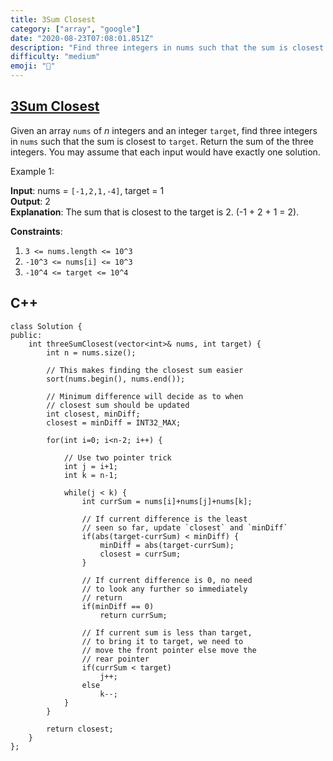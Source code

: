 ```yaml
---
title: 3Sum Closest
category: ["array", "google"]
date: "2020-08-23T07:08:01.851Z"
description: "Find three integers in nums such that the sum is closest to target."
difficulty: "medium"
emoji: "🧐"
---
```


## [3Sum Closest](https://leetcode.com/problems/3sum-closest/)

Given an array `nums` of *n* integers and an integer `target`, find three integers in `nums` such that the sum is closest to `target`. Return the sum of the three integers. You may assume that each input would have exactly one solution.

 

Example 1:

**Input**: nums = `[-1,2,1,-4]`, target = 1  
**Output**: 2  
**Explanation**: The sum that is closest to the target is 2. (-1 + 2 + 1 = 2).
 

**Constraints**:

1. `3 <= nums.length <= 10^3`
2. `-10^3 <= nums[i] <= 10^3`
3. `-10^4 <= target <= 10^4`

## C++

```cpp{numberLines: true}
class Solution {
public:
    int threeSumClosest(vector<int>& nums, int target) {
        int n = nums.size();

        // This makes finding the closest sum easier
        sort(nums.begin(), nums.end());
        
        // Minimum difference will decide as to when 
        // closest sum should be updated
        int closest, minDiff;
        closest = minDiff = INT32_MAX;
        
        for(int i=0; i<n-2; i++) {

            // Use two pointer trick
            int j = i+1;
            int k = n-1;
            
            while(j < k) {
                int currSum = nums[i]+nums[j]+nums[k];
                
                // If current difference is the least 
                // seen so far, update `closest` and `minDiff`
                if(abs(target-currSum) < minDiff) {
                    minDiff = abs(target-currSum);
                    closest = currSum;
                }
                
                // If current difference is 0, no need
                // to look any further so immediately 
                // return
                if(minDiff == 0)
                    return currSum;
                
                // If current sum is less than target,
                // to bring it to target, we need to 
                // move the front pointer else move the
                // rear pointer
                if(currSum < target)
                    j++;
                else
                    k--;
            }
        } 
        
        return closest;
    }
};
```